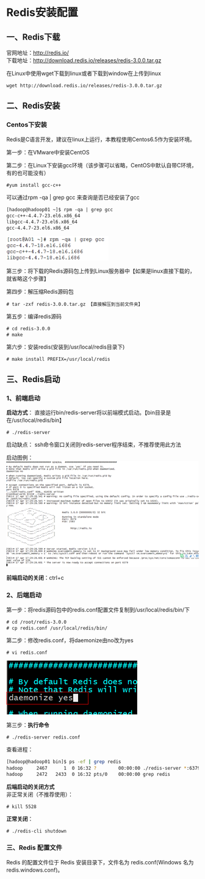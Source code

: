 # Redis安装配置
## 一、Redis下载
官网地址：http://redis.io/  
下载地址：http://download.redis.io/releases/redis-3.0.0.tar.gz  

在Linux中使用wget下载到linux或者下载到window在上传到linux
```
wget http://download.redis.io/releases/redis-3.0.0.tar.gz
```

## 二、Redis安装
### Centos下安装
Redis是C语言开发，建议在linux上运行，本教程使用Centos6.5作为安装环境。

第一步：在VMware中安装CentOS

第二步：在Linux下安装gcc环境（该步骤可以省略，CentOS中默认自带C环境，有的也可能没有）
```
#yum install gcc-c++
```

可以通过rpm -qa | grep gcc 来查询是否已经安装了gcc
```
[hadoop@hadoop01 ~]$ rpm -qa | grep gcc
gcc-c++-4.4.7-23.el6.x86_64
libgcc-4.4.7-23.el6.x86_64
gcc-4.4.7-23.el6.x86_64
```
![](assets/markdown-img-paste-20190811233655265.png)

第三步：将下载的Redis源码包上传到Linux服务器中【如果是linux直接下载的，就省略这个步骤】

第四步：解压缩Redis源码包
```
# tar -zxf redis-3.0.0.tar.gz 【直接解压到当前文件夹】
```

第五步：编译redis源码
```
# cd redis-3.0.0
# make
```

第六步：安装redis(安装到/usr/local/redis目录下)
```
# make install PREFIX=/usr/local/redis
```

## 三、Redis启动
### 1、前端启动
**启动方式**：
直接运行bin/redis-server将以前端模式启动。【bin目录是在/usr/local/redis/bin】
```
# ./redis-server
```

启动缺点：
ssh命令窗口关闭则redis-server程序结束，不推荐使用此方法

启动图例：
![](assets/markdown-img-paste-20190811234211417.png)

**前端启动的关闭**：ctrl+c

### 2、后端启动
第一步：将redis源码包中的redis.conf配置文件复制到/usr/local/redis/bin/下
```
# cd /root/redis-3.0.0
# cp redis.conf /usr/local/redis/bin/
```

第二步：修改redis.conf，将daemonize由no改为yes
```
# vi redis.conf
```
![](assets/markdown-img-paste-20190811234625351.png)

第三步：**执行命令**
```
# ./redis-server redis.conf
```

查看进程：
```sh
[hadoop@hadoop01 bin]$ ps -ef | grep redis
hadoop     2467      1  0 16:32 ?        00:00:00 ./redis-server *:6379    
hadoop     2472   2433  0 16:32 pts/0    00:00:00 grep redis
```

**后端启动的关闭方式**   
非正常关闭（不推荐使用）：
```
# kill 5528
```

**正常关闭**：
```
# ./redis-cli shutdown
```

### 三、Redis 配置文件
Redis 的配置文件位于 Redis 安装目录下，文件名为 redis.conf(Windows 名为 redis.windows.conf)。